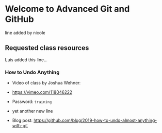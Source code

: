 # Welcome to Advanced Git and GitHub
line added by nicole
## Requested class resources
Luis added this line...

### How to Undo Anything
- Video of class by Joshua Wehner: 
 - https://vimeo.com/118046222 
 - Password: `training`
- yet another new line

- Blog post: https://github.com/blog/2019-how-to-undo-almost-anything-with-git
